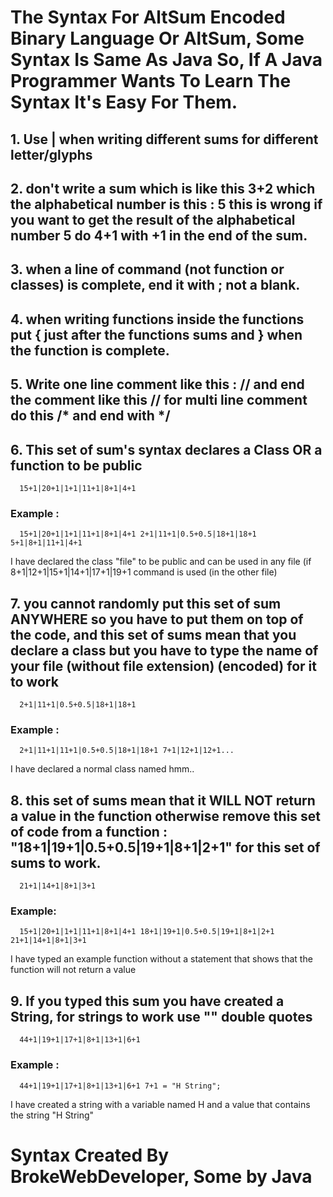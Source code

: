 # The Syntax For AltSum Encoded Binary Language Or AltSum, Some Syntax Is Same As Java So, If A Java Programmer Wants To Learn The Syntax It's Easy For Them.
## 1. Use | when writing different sums for different letter/glyphs
## 2. don't write a sum which is like this 3+2 which the alphabetical number is this : 5 this is wrong if you want to get the result of the alphabetical number 5 do 4+1 with +1 in the end of the sum.
## 3. when a line of command (not function or classes) is complete, end it with ; not a blank. 
## 4. when writing functions inside the functions put { just after the functions sums and } when the function is complete.
## 5. Write one line comment like this : // and end the comment like this // for multi line comment do this /* and end with */
## 6. This set of sum's syntax declares a Class OR a function to be public
      15+1|20+1|1+1|11+1|8+1|4+1
### Example :
      15+1|20+1|1+1|11+1|8+1|4+1 2+1|11+1|0.5+0.5|18+1|18+1 5+1|8+1|11+1|4+1
I have declared the class "file" to be public and can be used in any file (if 8+1|12+1|15+1|14+1|17+1|19+1 command is used (in the other file)
## 7. you cannot randomly put this set of sum ANYWHERE so you have to put them on top of the code, and this set of sums mean that you declare a class but you have to type the name of your file (without file extension) (encoded) for it to work
      2+1|11+1|0.5+0.5|18+1|18+1
### Example :
      2+1|11+1|11+1|0.5+0.5|18+1|18+1 7+1|12+1|12+1...
I have declared a normal class named hmm..
## 8. this set of sums mean that it WILL NOT return a value in the function otherwise remove this set of code from a function : "18+1|19+1|0.5+0.5|19+1|8+1|2+1" for this set of sums to work.
      21+1|14+1|8+1|3+1
### Example: 
      15+1|20+1|1+1|11+1|8+1|4+1 18+1|19+1|0.5+0.5|19+1|8+1|2+1 21+1|14+1|8+1|3+1 
I have typed an example function without a statement that shows that the function will not return a value 
## 9. If you typed this sum you have created a String, for strings to work use "" double quotes
      44+1|19+1|17+1|8+1|13+1|6+1
### Example :
      44+1|19+1|17+1|8+1|13+1|6+1 7+1 = "H String";
I have created a string with a variable named H and a value that contains the string "H String"
# Syntax Created By BrokeWebDeveloper, Some by Java
